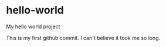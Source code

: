 # hello-world
My hello world project


This is my first github commit. I can't believe it took me so long.

